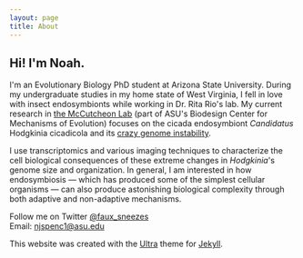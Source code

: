 ```yaml
---
layout: page
title: About
---
```


## Hi! I'm Noah.

I'm an Evolutionary Biology PhD student at Arizona State University. During my undergraduate studies in my home state of West Virginia, I fell in love with insect endosymbionts while working in Dr. Rita Rio's lab. My current research in [the McCutcheon Lab](http://mccutcheonlab.org) (part of ASU's Biodesign Center for Mechanisms of Evolution) focuses on the cicada endosymbiont *Candidatus* Hodgkinia cicadicola and its [crazy genome instability](https://www.theatlantic.com/science/archive/2021/05/cicada-brood-x-bacteria-chaos/618808/).  

I use transcriptomics and various imaging techniques to characterize the cell biological consequences of these extreme changes in *Hodgkinia*'s genome size and organization. In general, I am interested in how endosymbiosis ⁠— which has produced some of the simplest cellular organisms ⁠— can also produce astonishing biological complexity through both adaptive and non-adaptive mechanisms.

Follow me on Twitter [@faux_sneezes](https://twitter.com/faux_sneezes)  
Email: <njspenc1@asu.edu>



This website was created with the [Ultra](https://github.com/ronv/ultra) theme for [Jekyll](https://jekyllrb.com/).
